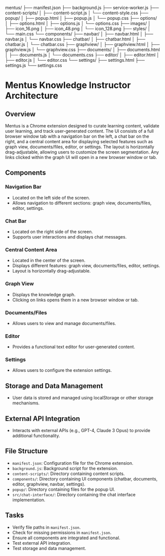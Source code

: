 mentus/
├── manifest.json
├── background.js
├── service-worker.js
├── content-scripts/
│   ├── content-script.js
│   └── content-style.css
├── popup/
│   ├── popup.html
│   ├── popup.js
│   └── popup.css
├── options/
│   ├── options.html
│   ├── options.js
│   └── options.css
├── images/
│   ├── icon_16.png
│   ├── icon_48.png
│   └── icon_128.png
├── styles/
│   └── main.css
└── components/
    ├── navbar/
    │   ├── navbar.html
    │   ├── navbar.js
    │   └── navbar.css
    ├── chatbar/
    │   ├── chatbar.html
    │   ├── chatbar.js
    │   └── chatbar.css
    ├── graphview/
    │   ├── graphview.html
    │   ├── graphview.js
    │   └── graphview.css
    ├── documents/
    │   ├── documents.html
    │   ├── documents.js
    │   └── documents.css
    ├── editor/
    │   ├── editor.html
    │   ├── editor.js
    │   └── editor.css
    └── settings/
        ├── settings.html
        ├── settings.js
        └── settings.css
# Mentus Knowledge Instructor Architecture

## Overview

Mentus is a Chrome extension designed to curate learning content, validate user learning, and track user-generated content. The UI consists of a full browser window tab with a navigation bar on the left, a chat bar on the right, and a central content area for displaying selected features such as graph view, documents/files, editor, or settings. The layout is horizontally drag-adjustable, allowing users to customize the screen segmentation. Any links clicked within the graph UI will open in a new browser window or tab.

## Components

### Navigation Bar
- Located on the left side of the screen.
- Allows navigation to different sections: graph view, documents/files, editor, settings.

### Chat Bar
- Located on the right side of the screen.
- Supports user interactions and displays chat messages.

### Central Content Area
- Located in the center of the screen.
- Displays different features: graph view, documents/files, editor, settings.
- Layout is horizontally drag-adjustable.

### Graph View
- Displays the knowledge graph.
- Clicking on links opens them in a new browser window or tab.

### Documents/Files
- Allows users to view and manage documents/files.

### Editor
- Provides a functional text editor for user-generated content.

### Settings
- Allows users to configure the extension settings.

## Storage and Data Management
- User data is stored and managed using localStorage or other storage mechanisms.

## External API Integration
- Interacts with external APIs (e.g., GPT-4, Claude 3 Opus) to provide additional functionality.

## File Structure
- `manifest.json`: Configuration file for the Chrome extension.
- `background.js`: Background script for the extension.
- `content-scripts/`: Directory containing content scripts.
- `components/`: Directory containing UI components (chatbar, documents, editor, graphview, navbar, settings).
- `popup/`: Directory containing files for the popup UI.
- `src/chat-interface/`: Directory containing the chat interface implementation.

## Tasks
- Verify file paths in `manifest.json`.
- Check for missing permissions in `manifest.json`.
- Ensure all components are integrated and functional.
- Test external API integration.
- Test storage and data management.
